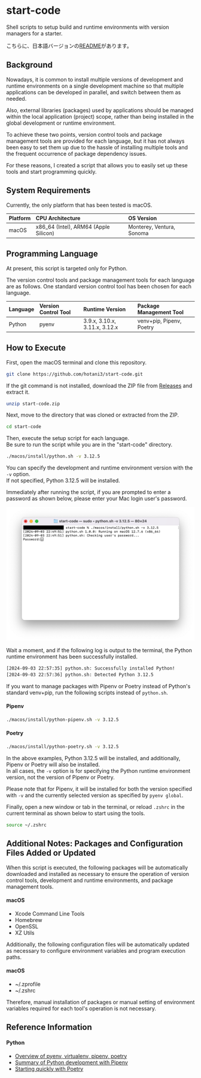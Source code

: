 # start-code
Shell scripts to setup build and runtime environments with version managers for a starter.

こちらに、日本語バージョンの[README](./README.md)があります。

## Background
Nowadays, it is common to install multiple versions of development and runtime environments on a single development machine so that multiple applications can be developed in parallel, and switch between them as needed.

Also, external libraries (packages) used by applications should be managed within the local application (project) scope, rather than being installed in the global development or runtime environment.

To achieve these two points, version control tools and package management tools are provided for each language, but it has not always been easy to set them up due to the hassle of installing multiple tools and the frequent occurrence of package dependency issues.

For these reasons, I created a script that allows you to easily set up these tools and start programming quickly.

## System Requirements
Currently, the only platform that has been tested is macOS.

| Platform | CPU Architecture | OS Version |
| :--- | :--- | :--- |
| macOS | x86_64 (Intel), ARM64 (Apple Silicon) | Monterey, Ventura, Sonoma |

## Programming Language
At present, this script is targeted only for Python.

The version control tools and package management tools for each language are as follows. One standard version control tool has been chosen for each language.

| Language | Version Control Tool | Runtime Version | Package Management Tool |
| :--- | :--- | :--- | :--- |
| Python | pyenv | 3.9.x, 3.10.x, 3.11.x, 3.12.x | venv+pip, Pipenv, Poetry |

## How to Execute
First, open the macOS terminal and clone this repository.
```sh
git clone https://github.com/hotani3/start-code.git
```

If the git command is not installed, download the ZIP file from [Releases](https://github.com/hotani3/start-code/releases) and extract it.
```sh
unzip start-code.zip
```

Next, move to the directory that was cloned or extracted from the ZIP.
```sh
cd start-code
```

Then, execute the setup script for each language.  
Be sure to run the script while you are in the "start-code" directory.
```sh
./macos/install/python.sh -v 3.12.5
```

You can specify the development and runtime environment version with the `-v` option.  
If not specified, Python 3.12.5 will be installed.

Immediately after running the script, if you are prompted to enter a password as shown below, please enter your Mac login user's password.

<img src="./images/password-prompt.png" width="800px" alt="Password Prompt" />

Wait a moment, and if the following log is output to the terminal, the Python runtime environment has been successfully installed.
```sh
[2024-09-03 22:57:35] python.sh: Successfully installed Python!
[2024-09-03 22:57:36] python.sh: Detected Python 3.12.5
```

If you want to manage packages with Pipenv or Poetry instead of Python's standard venv+pip, run the following scripts instead of `python.sh`.

#### Pipenv
```sh
./macos/install/python-pipenv.sh -v 3.12.5
```

#### Poetry
```sh
./macos/install/python-poetry.sh -v 3.12.5
```

In the above examples, Python 3.12.5 will be installed, and additionally, Pipenv or Poetry will also be installed.  
In all cases, the `-v` option is for specifying the Python runtime environment version, not the version of Pipenv or Poetry.

Please note that for Pipenv, it will be installed for both the version specified with `-v` and the currently selected version as specified by `pyenv global`.

Finally, open a new window or tab in the terminal, or reload `.zshrc` in the current terminal as shown below to start using the tools.

```sh
source ~/.zshrc
```

## Additional Notes: Packages and Configuration Files Added or Updated
When this script is executed, the following packages will be automatically downloaded and installed as necessary to ensure the operation of version control tools, development and runtime environments, and package management tools.

#### macOS
- Xcode Command Line Tools
- Homebrew
- OpenSSL
- XZ Utils

Additionally, the following configuration files will be automatically updated as necessary to configure environment variables and program execution paths.

#### macOS
- ~/.zprofile
- ~/.zshrc

Therefore, manual installation of packages or manual setting of environment variables required for each tool's operation is not necessary.

## Reference Information
#### Python
- [Overview of pyenv, virtualenv, pipenv, poetry](https://blog.serverworks.co.jp/pyenv-virtualenv-pipenv-poetry)
- [Summary of Python development with Pipenv](https://qiita.com/y-tsutsu/items/54c10e0b2c6b565c887a)
- [Starting quickly with Poetry](https://qiita.com/ksato9700/items/b893cf1db83605898d8a)